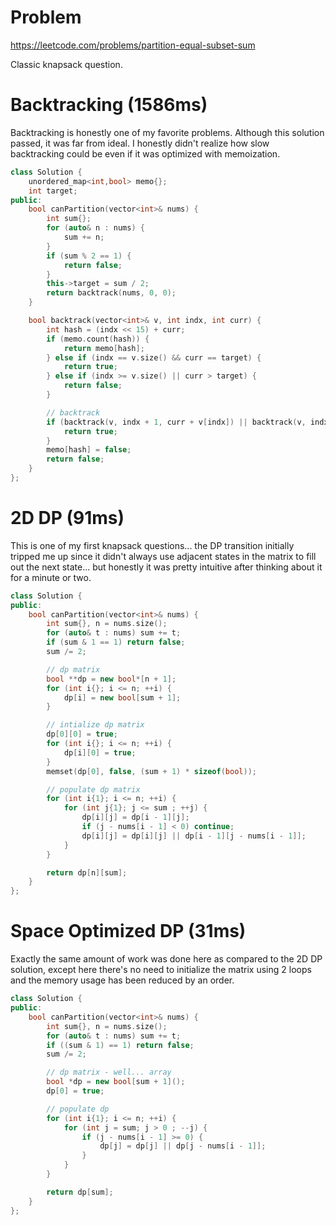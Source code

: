 # Problem
https://leetcode.com/problems/partition-equal-subset-sum

Classic knapsack question.

# Backtracking (1586ms)

Backtracking is honestly one of my favorite problems. Although this solution passed, it was far from ideal. I honestly didn't realize how slow backtracking could be even if it was optimized with memoization.

```cpp []
class Solution {
    unordered_map<int,bool> memo{};
    int target;
public:
    bool canPartition(vector<int>& nums) {
        int sum{};
        for (auto& n : nums) {
            sum += n;
        }
        if (sum % 2 == 1) {
            return false;
        }
        this->target = sum / 2;
        return backtrack(nums, 0, 0);
    }

    bool backtrack(vector<int>& v, int indx, int curr) {
        int hash = (indx << 15) + curr;
        if (memo.count(hash)) {
            return memo[hash];
        } else if (indx == v.size() && curr == target) {
            return true;
        } else if (indx >= v.size() || curr > target) {
            return false;
        }

        // backtrack
        if (backtrack(v, indx + 1, curr + v[indx]) || backtrack(v, indx + 1, curr)) {
            return true;
        }
        memo[hash] = false;
        return false;
    }
};
```

# 2D DP (91ms)

This is one of my first knapsack questions... the DP transition initially tripped me up since it didn't always use adjacent states in the matrix to fill out the next state... but honestly it was pretty intuitive after thinking about it for a minute or two.

```cpp []
class Solution {
public:
    bool canPartition(vector<int>& nums) {
        int sum{}, n = nums.size();
        for (auto& t : nums) sum += t;
        if (sum & 1 == 1) return false;
        sum /= 2;

        // dp matrix
        bool **dp = new bool*[n + 1];
        for (int i{}; i <= n; ++i) {
            dp[i] = new bool[sum + 1];
        }

        // intialize dp matrix
        dp[0][0] = true;
        for (int i{}; i <= n; ++i) {
            dp[i][0] = true;
        }
        memset(dp[0], false, (sum + 1) * sizeof(bool));

        // populate dp matrix
        for (int i{1}; i <= n; ++i) {
            for (int j{1}; j <= sum ; ++j) {
                dp[i][j] = dp[i - 1][j];
                if (j - nums[i - 1] < 0) continue; 
                dp[i][j] = dp[i][j] || dp[i - 1][j - nums[i - 1]];
            }
        }

        return dp[n][sum];
    }
};
```

# Space Optimized DP (31ms)

Exactly the same amount of work was done here as compared to the 2D DP solution, except here there's no need to initialize the matrix using 2 loops and the memory usage has been reduced by an order.

```cpp []
class Solution {
public:
    bool canPartition(vector<int>& nums) {
        int sum{}, n = nums.size();
        for (auto& t : nums) sum += t;
        if ((sum & 1) == 1) return false;
        sum /= 2;

        // dp matrix - well... array
        bool *dp = new bool[sum + 1]();
        dp[0] = true;

        // populate dp
        for (int i{1}; i <= n; ++i) {
            for (int j = sum; j > 0 ; --j) {
                if (j - nums[i - 1] >= 0) {
                    dp[j] = dp[j] || dp[j - nums[i - 1]];
                }
            }
        }

        return dp[sum];
    }
};
```